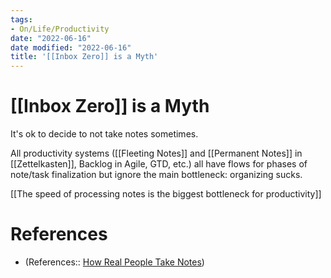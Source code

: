 ```yaml
---
tags:
- On/Life/Productivity
date: "2022-06-16"
date modified: "2022-06-16"
title: '[[Inbox Zero]] is a Myth'
---
```


# [[Inbox Zero]] is a Myth
It's ok to decide to not take notes sometimes.

All productivity systems ([[Fleeting Notes]] and [[Permanent Notes]] in [[Zettelkasten]], Backlog in Agile, GTD, etc.) all have flows for phases of note/task finalization but ignore the main bottleneck: organizing sucks.

[[The speed of processing notes is the biggest bottleneck for productivity]]

# References
- (References:: [How Real People Take Notes](https://www.youtube.com/watch?v=6Bbj7xYj3Bc))
